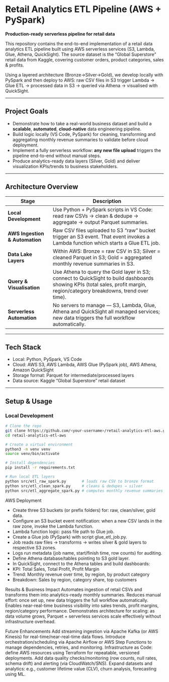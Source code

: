 # Retail Analytics ETL Pipeline (AWS + PySpark)  
**Production-ready serverless pipeline for retail data**  
  
This repository contains the end-to-end implementation of a retail data analytics ETL pipeline built using AWS serverless services (S3, Lambda, Glue, Athena, QuickSight). The source dataset is the “Global Superstore” retail data from Kaggle, covering customer orders, product categories, sales & profits.  

Using a layered architecture (Bronze→Silver→Gold), we develop locally with PySpark and then deploy to AWS: raw CSV files in S3 trigger Lambda → Glue ETL → processed data in S3 → queried via Athena → visualised with QuickSight.  
  
---

## Project Goals  
- Demonstrate how to take a real-world business dataset and build a **scalable**, **automated**, **cloud-native** data engineering pipeline.  
- Build logic locally (VS Code, PySpark) for cleaning, transforming and aggregating monthly revenue summaries to validate before cloud deployment.  
- Implement a fully serverless workflow: **any new file upload** triggers the pipeline end-to-end without manual steps.  
- Produce analytics-ready data layers (Silver, Gold) and deliver visualization KPIs/trends to business stakeholders.  

---

## Architecture Overview  

| Stage | Description |
|-------|-------------|
| **Local Development** | Use Python + PySpark scripts in VS Code: read raw CSVs → clean & dedupe → aggregate → output Parquet summaries. |
| **AWS Ingestion & Automation** | Raw CSV files uploaded to S3 “raw” bucket trigger an S3 event. That event invokes a Lambda function which starts a Glue ETL job. |
| **Data Lake Layers** | Within AWS: Bronze = raw CSV in S3; Silver = cleaned Parquet in S3; Gold = aggregated monthly revenue summaries in S3. |
| **Query & Visualisation** | Use Athena to query the Gold layer in S3; connect to QuickSight to build dashboards showing KPIs (total sales, profit margin, region/category breakdowns, trend over time). |
| **Serverless Automation** | No servers to manage — S3, Lambda, Glue, Athena and QuickSight all managed services; new data triggers the full workflow automatically. |

---

## Tech Stack  
- Local: Python, PySpark, VS Code  
- Cloud: AWS S3, AWS Lambda, AWS Glue (PySpark job), AWS Athena, Amazon QuickSight  
- Storage format: Parquet for intermediate/processed layers  
- Data source: Kaggle “Global Superstore” retail dataset  

---

## Setup & Usage  

### Local Development  
```bash
# Clone the repo
git clone https://github.com/<your-username>/retail-analytics-etl-aws.git
cd retail-analytics-etl-aws

# Create a virtual environment
python3 -m venv venv
source venv/bin/activate

# Install dependencies
pip install -r requirements.txt

# Run local ETL layers
python src/etl_raw_spark.py       # loads raw CSV to bronze format
python src/etl_clean_spark.py     # cleans & dedupes → silver
python src/etl_aggregate_spark.py # computes monthly revenue summaries → gold
```

AWS Deployment

- Create three S3 buckets (or prefix folders) for: raw, clean/silver, gold data.
- Configure an S3 bucket event notification: when a new CSV lands in the raw zone, invoke the Lambda function.
- Lambda function logic: pass file path to Glue job.
- Create a Glue job (PySpark) with script glue_etl_job.py.
- Job reads raw files → transforms → writes silver & gold layers to respective S3 zones.
- Logs run metadata (job name, start/finish time, row counts) for auditing.
- Define Athena database/tables pointing to S3 gold layer.
- In QuickSight, connect to the Athena tables and build dashboards:
- KPI: Total Sales, Total Profit, Profit Margin
- Trend: Monthly revenue over time, by region, by product category
- Breakdown: Sales by region, category share, top customers

Results & Business Impact
Automates ingestion of retail CSVs and transforms them into analytics-ready monthly summaries.
Reduces manual effort: once set up, new data triggers the full workflow automatically.
Enables near-real-time business visibility into sales trends, profit margins, region/category performance.
Demonstrates architecture for scaling: as data volume grows, Parquet + serverless services scale effectively without infrastructure overhead.

Future Enhancements
Add streaming ingestion via Apache Kafka (or AWS Kinesis) for real-time/near-real-time data flows.
Introduce orchestration/scheduling via Apache Airflow or AWS Step Functions to manage dependencies, retries, and monitoring.
Infrastructure as Code: define AWS resources using Terraform for repeatable, versioned deployments.
Add data quality checks/monitoring (row counts, null rates, schema drift) and alerting (via CloudWatch/SNS).
Expand datasets and analytics: e.g., customer lifetime value (CLV), churn analysis, forecasting using ML.

